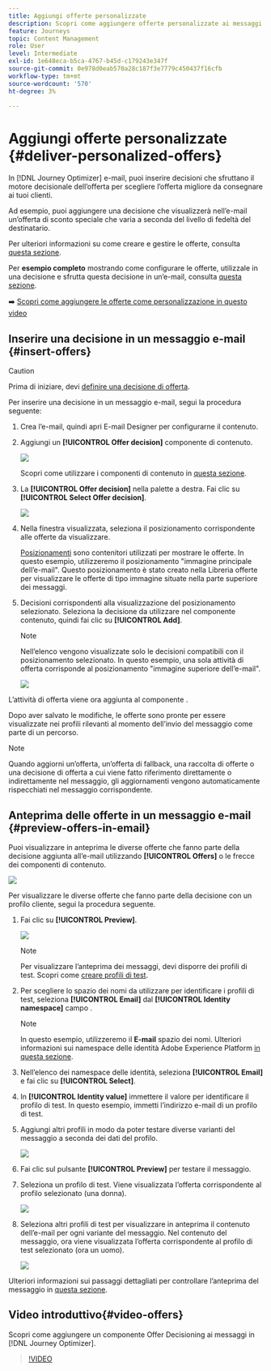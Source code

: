 ```yaml
---
title: Aggiungi offerte personalizzate
description: Scopri come aggiungere offerte personalizzate ai messaggi
feature: Journeys
topic: Content Management
role: User
level: Intermediate
exl-id: 1e648eca-b5ca-4767-b45d-c179243e347f
source-git-commit: 0e978d0eab570a28c187f3e7779c450437f16cfb
workflow-type: tm+mt
source-wordcount: '570'
ht-degree: 3%

---
```


# Aggiungi offerte personalizzate {#deliver-personalized-offers}

In [!DNL Journey Optimizer] e-mail, puoi inserire decisioni che sfruttano il motore decisionale dell’offerta per scegliere l’offerta migliore da consegnare ai tuoi clienti.

Ad esempio, puoi aggiungere una decisione che visualizzerà nell’e-mail un’offerta di sconto speciale che varia a seconda del livello di fedeltà del destinatario.

Per ulteriori informazioni su come creare e gestire le offerte, consulta [questa sezione](../offers/get-started/starting-offer-decisioning.md).

Per **esempio completo** mostrando come configurare le offerte, utilizzale in una decisione e sfrutta questa decisione in un’e-mail, consulta [questa sezione](../offers/offers-e2e.md#insert-decision-in-email).

➡️ [Scopri come aggiungere le offerte come personalizzazione in questo video](#video-offers)

## Inserire una decisione in un messaggio e-mail {#insert-offers}

>[!CAUTION]
>
>Prima di iniziare, devi [definire una decisione di offerta](../offers/offer-activities/create-offer-activities.md).

Per inserire una decisione in un messaggio e-mail, segui la procedura seguente:

1. Crea l’e-mail, quindi apri E-mail Designer per configurarne il contenuto.

1. Aggiungi un **[!UICONTROL Offer decision]** componente di contenuto.

   ![](assets/deliver-offer-component.png)

   Scopri come utilizzare i componenti di contenuto in [questa sezione](content-components.md).

1. La **[!UICONTROL Offer decision]** nella palette a destra. Fai clic su **[!UICONTROL Select Offer decision]**.

   ![](assets/deliver-offer-tab.png)

1. Nella finestra visualizzata, seleziona il posizionamento corrispondente alle offerte da visualizzare.

   [Posizionamenti](../offers/offer-library/creating-placements.md) sono contenitori utilizzati per mostrare le offerte. In questo esempio, utilizzeremo il posizionamento &quot;immagine principale dell’e-mail&quot;. Questo posizionamento è stato creato nella Libreria offerte per visualizzare le offerte di tipo immagine situate nella parte superiore dei messaggi.

1. Decisioni corrispondenti alla visualizzazione del posizionamento selezionato. Seleziona la decisione da utilizzare nel componente contenuto, quindi fai clic su **[!UICONTROL Add]**.

   >[!NOTE]
   >
   >Nell’elenco vengono visualizzate solo le decisioni compatibili con il posizionamento selezionato. In questo esempio, una sola attività di offerta corrisponde al posizionamento &quot;immagine superiore dell’e-mail&quot;.

   ![](assets/deliver-offer-placement.png)

L’attività di offerta viene ora aggiunta al componente .

Dopo aver salvato le modifiche, le offerte sono pronte per essere visualizzate nei profili rilevanti al momento dell’invio del messaggio come parte di un percorso.

>[!NOTE]
>
>Quando aggiorni un’offerta, un’offerta di fallback, una raccolta di offerte o una decisione di offerta a cui viene fatto riferimento direttamente o indirettamente nel messaggio, gli aggiornamenti vengono automaticamente rispecchiati nel messaggio corrispondente.

## Anteprima delle offerte in un messaggio e-mail {#preview-offers-in-email}

Puoi visualizzare in anteprima le diverse offerte che fanno parte della decisione aggiunta all’e-mail utilizzando **[!UICONTROL Offers]** o le frecce dei componenti di contenuto.

![](assets/deliver-offer-preview.png)

Per visualizzare le diverse offerte che fanno parte della decisione con un profilo cliente, segui la procedura seguente.

1. Fai clic su **[!UICONTROL Preview]**.

   ![](assets/deliver-offer-preview-button.png)

   >[!NOTE]
   >
   >Per visualizzare l’anteprima dei messaggi, devi disporre dei profili di test. Scopri come [creare profili di test](../segment/creating-test-profiles.md).

1. Per scegliere lo spazio dei nomi da utilizzare per identificare i profili di test, seleziona **[!UICONTROL Email]** dal **[!UICONTROL Identity namespace]** campo .

   >[!NOTE]
   >
   >In questo esempio, utilizzeremo il **E-mail** spazio dei nomi. Ulteriori informazioni sui namespace delle identità Adobe Experience Platform [in questa sezione](../segment/get-started-identity.md).

1. Nell’elenco dei namespace delle identità, seleziona **[!UICONTROL Email]** e fai clic su **[!UICONTROL Select]**.

1. In **[!UICONTROL Identity value]** immettere il valore per identificare il profilo di test. In questo esempio, immetti l’indirizzo e-mail di un profilo di test.

   <!--For example enter smith@adobe.com and click the **[!UICONTROL Add profile]** button.-->

1. Aggiungi altri profili in modo da poter testare diverse varianti del messaggio a seconda dei dati del profilo.

   ![](assets/deliver-offer-test-profiles.png)

1. Fai clic sul pulsante **[!UICONTROL Preview]** per testare il messaggio.

1. Seleziona un profilo di test. Viene visualizzata l’offerta corrispondente al profilo selezionato (una donna).

   ![](assets/deliver-offer-test-profile-female-preview.png)

1. Seleziona altri profili di test per visualizzare in anteprima il contenuto dell’e-mail per ogni variante del messaggio. Nel contenuto del messaggio, ora viene visualizzata l’offerta corrispondente al profilo di test selezionato (ora un uomo).

   ![](assets/deliver-offer-test-profile-male-preview.png)

Ulteriori informazioni sui passaggi dettagliati per controllare l’anteprima del messaggio in [questa sezione](#preview-your-messages).

## Video introduttivo{#video-offers}

Scopri come aggiungere un componente Offer Decisioning ai messaggi in [!DNL Journey Optimizer].

>[!VIDEO](https://video.tv.adobe.com/v/334088?quality=12)

